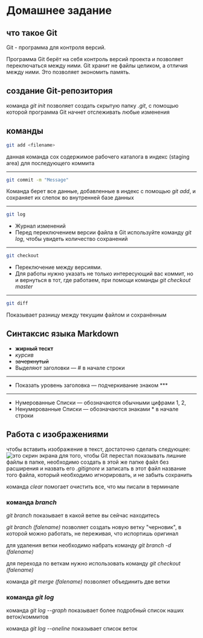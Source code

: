# Домашнее задание

## что такое Git

Git - программа для контроля версий.

Программа Git берёт на себя контроль версий проекта и позволяет переключаться между ними. 
Git хранит не файлы целиком, а отличия между ними. Это позволяет экономить память.

## создание Git-репозитория
команда *git init* позволяет создать скрытую папку *.git*, с помощью которой программа Git начнет отслеживать любые изменения

## команды
```sh
git add <filename>
```
данная команда сох содержимое рабочего каталога в индекс (staging area) для последующего коммита
***
```sh
git commit -m "Message"
```
Команда берет все данные, добавленные в индекс с помощью *git add*, и сохраняет их слепок во внутренней базе данных 
***
```sh
git log
```
* Журнал изменений
* Перед переключением версии файла в Git 
используйте команду *git log*, чтобы увидеть количество сохранений
***
```sh
git checkout
```
* Переключение между версиями.
* Для работы нужно указать не только 
интересующий вас коммит, но и вернуться 
в тот, где работаем, при помощи команды 
*git checkout master*
***
```sh
git diff
```
Показывает разницу между текущим файлом 
и сохранённым

## Синтаксис языка Markdown

* **жирный тескт**
* *курсив*
* ~~зачеркнутый~~
* Выделяют заголовки — # в начале строки
***
* Показать уровень заголовка — 
подчеркивание знаком ***
***
* Нумерованные Списки — обозначаются 
обычными цифрами 1, 2, 
* Ненумерованные Списки — обозначаются знаками * в начале строки

## Работа с изображениями

чтобы вставить изображение в текст, достаточно сделать следующее:
![это скрин экрана](2024-02-26_02-59-16.png)
для того, чтобы Git перестал показывать лишние файлы в папке, необходимо создать в этой же папке файл без расширения и назвать его *.gitignore* и записать в этот файл название того файла, который необходимо игнорировать, и не забыть сохранить

команда *clear* помогает очистить все, что мы писали в терминале

### команда *branch* 

*git branch* показывает в какой ветке вы сейчас находитесь

*git branch (falename)* позволяет создать новую ветку "черновик", в которой можно работать, не переживая, что испортишь оригинал

для удаления ветки необходимо набрать команду *git branch -d (falename)*

для перехода по веткам нужно использовать команду *git checkout (falename)*

команда *git merge (falename)* позволяет объединить две ветки

### команда *git log*

команда *git log --graph* показывает более подробный список наших веток/коммитов

команда *git log --oneline* показывает список веток
